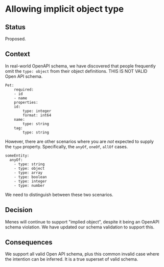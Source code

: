 # Allowing implicit object type

## Status

Proposed.

## Context

In real-world OpenAPI schema, we have discovered that people frequently omit the `type: object` from their object definitions. THIS IS NOT VALID Open API schema.

```
Pet:
    required:
    - id
    - name
    properties:
    id:
        type: integer
        format: int64
    name:
        type: string
    tag:
        type: string
```

However, there are other scenarios where you are *not* expected to supply the `type` property. Specifically, the `anyOf`, `oneOf`, `allOf` cases.

```
someEntity: 
  anyOf:
    - type: string
    - type: object
    - type: array
    - type: boolean
    - type: integer
    - type: number
```

We need to distinguish between these two scenarios.

## Decision

Menes will continue to support "implied object", despite it being an OpenAPI schema violation. We have updated our schema validation to support this.

## Consequences

We support all valid Open API schema, plus this common invalid case where the intention can be inferred. It is a true superset of valid schema.